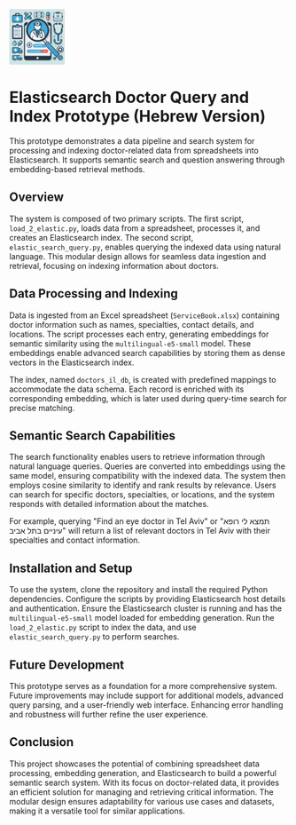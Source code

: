 <img src="icon.png" width="100" alt="alt text">

# Elasticsearch Doctor Query and Index Prototype (Hebrew Version)

This prototype demonstrates a data pipeline and search system for processing and indexing doctor-related data from spreadsheets into Elasticsearch. It supports semantic search and question answering through embedding-based retrieval methods.

## Overview

The system is composed of two primary scripts. The first script, `load_2_elastic.py`, loads data from a spreadsheet, processes it, and creates an Elasticsearch index. The second script, `elastic_search_query.py`, enables querying the indexed data using natural language. This modular design allows for seamless data ingestion and retrieval, focusing on indexing information about doctors.

## Data Processing and Indexing

Data is ingested from an Excel spreadsheet (`ServiceBook.xlsx`) containing doctor information such as names, specialties, contact details, and locations. The script processes each entry, generating embeddings for semantic similarity using the `multilingual-e5-small` model. These embeddings enable advanced search capabilities by storing them as dense vectors in the Elasticsearch index.

The index, named `doctors_il_db`, is created with predefined mappings to accommodate the data schema. Each record is enriched with its corresponding embedding, which is later used during query-time search for precise matching.

## Semantic Search Capabilities

The search functionality enables users to retrieve information through natural language queries. Queries are converted into embeddings using the same model, ensuring compatibility with the indexed data. The system then employs cosine similarity to identify and rank results by relevance. Users can search for specific doctors, specialties, or locations, and the system responds with detailed information about the matches.

For example, querying "Find an eye doctor in Tel Aviv" or "תמצא לי רופא עיניים בתל אביב" will return a list of relevant doctors in Tel Aviv with their specialties and contact information.

## Installation and Setup

To use the system, clone the repository and install the required Python dependencies. Configure the scripts by providing Elasticsearch host details and authentication. Ensure the Elasticsearch cluster is running and has the `multilingual-e5-small` model loaded for embedding generation. Run the `load_2_elastic.py` script to index the data, and use `elastic_search_query.py` to perform searches.

## Future Development

This prototype serves as a foundation for a more comprehensive system. Future improvements may include support for additional models, advanced query parsing, and a user-friendly web interface. Enhancing error handling and robustness will further refine the user experience.

## Conclusion

This project showcases the potential of combining spreadsheet data processing, embedding generation, and Elasticsearch to build a powerful semantic search system. With its focus on doctor-related data, it provides an efficient solution for managing and retrieving critical information. The modular design ensures adaptability for various use cases and datasets, making it a versatile tool for similar applications.

